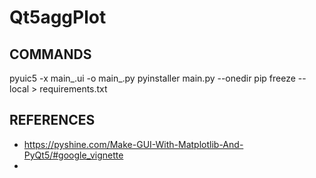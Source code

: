 # Qt5aggPlot

## COMMANDS
pyuic5 -x main_.ui -o main_.py
pyinstaller main.py --onedir
pip freeze --local > requirements.txt

## REFERENCES
- https://pyshine.com/Make-GUI-With-Matplotlib-And-PyQt5/#google_vignette
- 